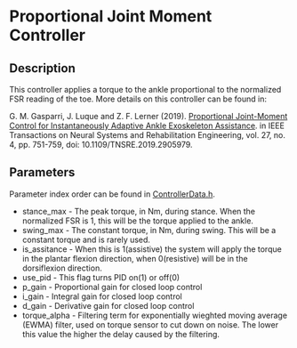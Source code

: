 # Proportional Joint Moment Controller

## Description
This controller applies a torque to the ankle proportional to the normalized FSR reading of the toe.
More details on this controller can be found in:

G\. M\. Gasparri, J. Luque and Z. F. Lerner (2019). 
[Proportional Joint-Moment Control for Instantaneously Adaptive Ankle Exoskeleton Assistance](https://ieeexplore.ieee.org/abstract/document/8669971).
in IEEE Transactions on Neural Systems and Rehabilitation Engineering, vol. 27, no. 4, pp. 751-759, doi: 10.1109/TNSRE.2019.2905979.

## Parameters
Parameter index order can be found in [ControllerData.h](/ExoCode/src/ControllerData.h).
- stance_max - The peak torque, in Nm, during stance. When the normalized FSR is 1, this will be the torque applied to the ankle.
- swing_max - The constant torque, in Nm, during swing. This will be a constant torque and is rarely used. 
- is_assitance - When this is 1(assistive) the system will apply the torque in the plantar flexion direction, when 0(resistive) will be in the dorsiflexion direction.
- use_pid - This flag turns PID on(1) or off(0)
- p_gain - Proportional gain for closed loop control
- i_gain - Integral gain for closed loop control
- d_gain - Derivative gain for closed loop control
- torque_alpha - Filtering term for exponentially wieghted moving average (EWMA) filter, used on torque sensor to cut down on noise. The lower this value the higher the delay caused by the filtering. 
